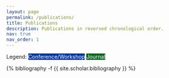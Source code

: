 ```yaml
---
layout: page
permalink: /publications/
title: Publications
description: Publications in reversed chronological order.
nav: true
nav_order: 1
---
```

<!-- _pages/publications.md -->
<div class="publications">


<p style="display:inline;">Legend:</p>
<abbr class="badge" style="display:inline; background-color:#00369f; color:#ffffff;">Conference/Workshop</abbr>
<abbr class="badge" style="display:inline; background-color:#0b6623; color:#ffffff;">Journal</abbr>

{% bibliography -f {{ site.scholar.bibliography }} %}

</div>

